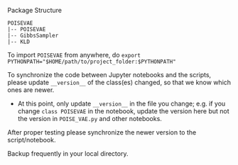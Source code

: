 Package Structure
```
POISEVAE
|-- POISEVAE
|-- GibbsSampler
|-- KLD

```

To import `POISEVAE` from anywhere, do `export PYTHONPATH="$HOME/path/to/project_folder:$PYTHONPATH"`

To synchronize the code between Jupyter notebooks and the scripts, please update `__version__` of the class(es) changed, so that we know which ones are newer. 
- At this point, only update `__version__` in the file you change; e.g. if you change `class POISEVAE` in the notebook, update the version here but not the version in `POISE_VAE.py` and other notebooks.

After proper testing please synchronize the newer version to the script/notebook.

Backup frequently in your local directory.
